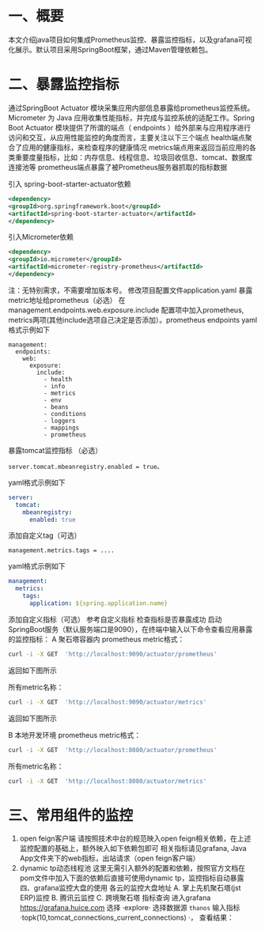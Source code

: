 # 一、概要
本文介绍java项目如何集成Prometheus监控、暴露监控指标，以及grafana可视化展示。默认项目采用SpringBoot框架，通过Maven管理依赖包。
# 二、暴露监控指标
通过SpringBoot Actuator 模块采集应用内部信息暴露给prometheus监控系统。Micrometer 为 Java 应用收集性能指标，并完成与监控系统的适配工作。Spring Boot Actuator 模块提供了所谓的端点（ endpoints ）给外部来与应用程序进行访问和交互，从应用性能监控的角度而言，主要关注以下三个端点
health端点聚合了应用的健康指标，来检查程序的健康情况
metrics端点用来返回当前应用的各类重要度量指标，比如：内存信息、线程信息、垃圾回收信息、tomcat、数据库连接池等
prometheus端点暴露了被Prometheus服务器抓取的指标数据

引入 spring-boot-starter-actuator依赖
```xml
<dependency>
<groupId>org.springframework.boot</groupId>
<artifactId>spring-boot-starter-actuator</artifactId>
</dependency>
```
引入Micrometer依赖
```xml
<dependency> 
<groupId>io.micrometer</groupId> 
<artifactId>micrometer-registry-prometheus</artifactId> 
</dependency>
```
注：无特别需求，不需要增加版本号。
修改项目配置文件application.yaml
暴露metric地址给prometheus（必选）
在management.endpoints.web.exposure.include 配置项中加入prometheus, metrics两项(其他include选项自己决定是否添加）。prometheus endpoints
yaml格式示例如下
```YMAL
management:
  endpoints:
    web:
      exposure:
        include:
          - health
          - info
          - metrics
          - env
          - beans
          - conditions
          - loggers
          - mappings
          - prometheus
```
暴露tomcat监控指标 （必选）
```properties
server.tomcat.mbeanregistry.enabled = true。
```
yaml格式示例如下
```YAML
server:
  tomcat:
    mbeanregistry:
      enabled: true
```
添加自定义tag（可选）
```properties
management.metrics.tags = ....
```
yaml格式示例如下
```YAML
management: 
  metrics:
    tags:
      application: ${spring.application.name}
```
 添加自定义指标（可选）
参考自定义指标
检查指标是否暴露成功
启动SpringBoot服务（默认服务端口是9090），在终端中输入以下命令查看应用暴露的监控指标：
A 聚石塔容器内
prometheus metric格式：
```Bash
curl -i -X GET  'http://localhost:9090/actuator/prometheus'
```
返回如下图所示

所有metric名称：
```Bash
curl -i -X GET  'http://localhost:9090/actuator/metrics'
```
返回如下图所示

B 本地开发环境
prometheus metric格式：
```Bash
curl -i -X GET  'http://localhost:8080/actuator/prometheus'
```
所有metric名称：
```Bash
curl -i -X GET  'http://localhost:8080/actuator/metrics'
```
# 三、常用组件的监控
1. open feign客户端
请按照技术中台的规范映入open feign相关依赖，在上述监控配置的基础上，额外映入如下依赖包即可
相关指标请见grafana, Java App文件夹下的web指标，出站请求（open feign客户端）
2. dynamic tp动态线程池
这里无需引入额外的配置和依赖，按照官方文档在pom文件中加入下面的依赖后直接可使用dynamic tp，监控指标自动暴露
四、grafana监控大盘的使用
各云的监控大盘地址
A. 掌上先机聚石塔(jst ERP)监控
B. 腾讯云监控
C. 跨境聚石塔
指标查询
进入grafana https://grafana.huice.com
选择 ·explore·
选择数据源 `thanos`
输入指标 ·topk(10,tomcat_connections_current_connections) ·， 查看结果：


